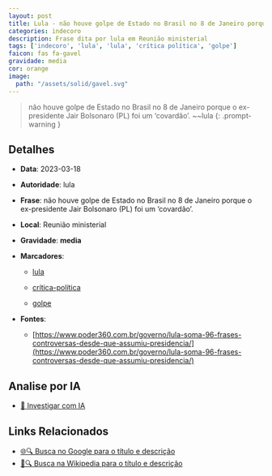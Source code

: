 ```yaml
---
layout: post
title: Lula - não houve golpe de Estado no Brasil no 8 de Janeiro porque o ex-presidente Jair Bolsonaro (PL) foi um ‘covardão’....
categories: indecoro
description: Frase dita por lula em Reunião ministerial
tags: ['indecoro', 'lula', 'lula', 'crítica política', 'golpe']
faicon: fas fa-gavel
gravidade: media
cor: orange
image:
  path: "/assets/solid/gavel.svg"
---
```


> não houve golpe de Estado no Brasil no 8 de Janeiro porque o ex-presidente Jair Bolsonaro (PL) foi um ‘covardão’. ~~lula
{: .prompt-warning }

## Detalhes
- **Data**: 2023-03-18
- **Autoridade**: lula
- **Frase**: não houve golpe de Estado no Brasil no 8 de Janeiro porque o ex-presidente Jair Bolsonaro (PL) foi um ‘covardão’.
- **Local**: Reunião ministerial
- **Gravidade**: **media** <i class="fas fa-gavel"></i>

- **Marcadores**: 

   - [lula](/tags/lula/)

   - [crítica-política](/tags/crítica-política/)

   - [golpe](/tags/golpe/)
- **Fontes**:
  - [https://www.poder360.com.br/governo/lula-soma-96-frases-controversas-desde-que-assumiu-presidencia/](https://www.poder360.com.br/governo/lula-soma-96-frases-controversas-desde-que-assumiu-presidencia/)

## Analise por IA
- [🤖 Investigar com IA](https://www.perplexity.ai/search?q=%22lula%22%2Bn%C3%A3o%20houve%20golpe%20de%20Estado%20no%20Brasil%20no%208%20de%20Janeiro%20porque%20o%20ex-presidente%20Jair%20Bolsonaro%20%28PL%29%20foi%20um%20%E2%80%98covard%C3%A3o%E2%80%99.%2BReuni%C3%A3o%20ministerial)

## Links Relacionados
- [🌐🔍 Busca no Google para o título e descrição](https://www.google.com/search?q=%22lula%22%2Bn%C3%A3o%20houve%20golpe%20de%20Estado%20no%20Brasil%20no%208%20de%20Janeiro%20porque%20o%20ex-presidente%20Jair%20Bolsonaro%20%28PL%29%20foi%20um%20%E2%80%98covard%C3%A3o%E2%80%99.%2BReuni%C3%A3o%20ministerial)
- [📖🔍 Busca na Wikipedia para o título e descrição](https://pt.wikipedia.org/w/index.php?search=%22lula%22%2Bn%C3%A3o%20houve%20golpe%20de%20Estado%20no%20Brasil%20no%208%20de%20Janeiro%20porque%20o%20ex-presidente%20Jair%20Bolsonaro%20%28PL%29%20foi%20um%20%E2%80%98covard%C3%A3o%E2%80%99.%2BReuni%C3%A3o%20ministerial)

